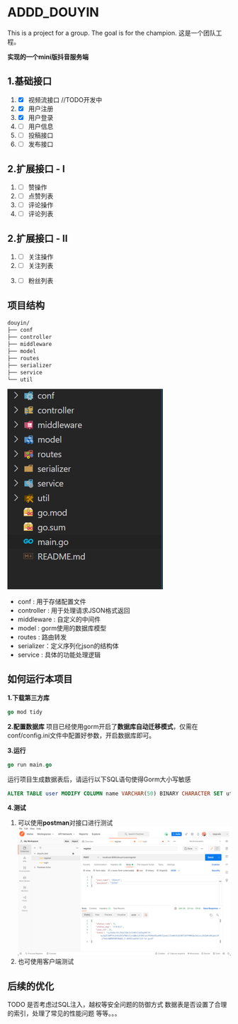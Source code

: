 # ADDD_DOUYIN
This is a project for a group. The goal is for the champion.
这是一个团队工程。

**实现的一个mini版抖音服务端**

## 1.基础接口
   1. - [x]  视频流接口   //TODO开发中
   2. - [x]  用户注册
   3. - [x]  用户登录
   4. - [ ]  用户信息
   5. - [ ]  投稿接口
   6. - [ ]  发布接口

## 2.扩展接口 - I
   1. - [ ]  赞操作
   1. - [ ]  点赞列表
   2. - [ ]  评论操作
   3. - [ ]  评论列表
   
## 2.扩展接口 - II
   1. - [ ]  关注操作
   1. - [ ]  关注列表
   2. - [ ]  粉丝列表




## 项目结构

```shell
douyin/
├── conf
├── controller
├── middleware
├── model
├── routes
├── serializer
├── service
└── util
```
![summ](./summ.png)

- conf : 用于存储配置文件
- controller : 用于处理请求JSON格式返回
- middleware : 自定义的中间件
- model : gorm使用的数据库模型
- routes : 路由转发
- serializer：定义序列化json的结构体
- service : 具体的功能处理逻辑


## 如何运行本项目

**1.下载第三方库**
```go
go mod tidy
```
**2.配置数据库**
项目已经使用gorm开启了**数据库自动迁移模式**，仅需在conf/config.ini文件中配置好参数，开启数据库即可。

**3.运行**
```go
go run main.go
```
运行项目生成数据表后，请运行以下SQL语句使得Gorm大小写敏感
```SQL
ALTER TABLE user MODIFY COLUMN name VARCHAR(50) BINARY CHARACTER SET utf8 COLLATE utf8_bin DEFAULT NULL;
```
**4.测试**
1. 可以使用**postman**对接口进行测试
![postman](./postman.png)
1. 也可使用客户端测试


## 后续的优化
TODO
是否考虑过SQL注入，越权等安全问题的防御方式
数据表是否设置了合理的索引，处理了常见的性能问题
等等。。。

